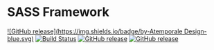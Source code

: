 # SASS Framework

[![GitHub release](https://img.shields.io/badge/by-Atemporale Design-blue.svg)](http://atemporale.it/) [![Build Status](https://travis-ci.org/AtemporaleDesign/SASSframework.svg?branch=master)](https://travis-ci.org/AtemporaleDesign/SASSframework) [![GitHub release](https://img.shields.io/badge/release-0.9-lightgray.svg)](https://github.com/AtemporaleDesign/SASSframework/releases) [![GitHub release](https://img.shields.io/badge/license-MIT-lightgray.svg)](https://opensource.org/licenses/MIT) 
